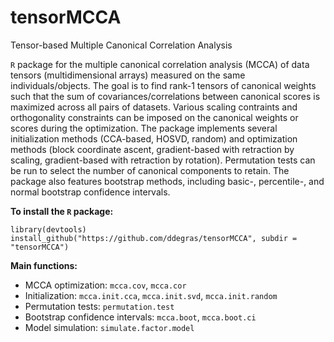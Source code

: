 # tensorMCCA
Tensor-based Multiple Canonical Correlation Analysis

`R` package for the multiple canonical correlation analysis (MCCA) of data tensors (multidimensional arrays) measured on the same individuals/objects. The goal is to find rank-1 tensors of canonical weights such that the sum of covariances/correlations between canonical scores is maximized across all pairs of datasets. Various scaling contraints and orthogonality constraints can be imposed on the canonical weights or scores during the optimization. The package implements several initialization methods (CCA-based, HOSVD, random) and optimization methods (block coordinate ascent, gradient-based with retraction by scaling, gradient-based with retraction by rotation). Permutation tests can be run to select the number of canonical components to retain. The package also features bootstrap methods, including basic-, percentile-, and normal bootstrap confidence intervals.   

**To install the `R` package:**
```
library(devtools)
install_github("https://github.com/ddegras/tensorMCCA", subdir = "tensorMCCA")
```

**Main functions:**

-  MCCA optimization: `mcca.cov`, `mcca.cor`
-  Initialization: `mcca.init.cca`, `mcca.init.svd`, `mcca.init.random` 
-  Permutation tests: `permutation.test`
-  Bootstrap confidence intervals: `mcca.boot`, `mcca.boot.ci`
-  Model simulation: `simulate.factor.model`
